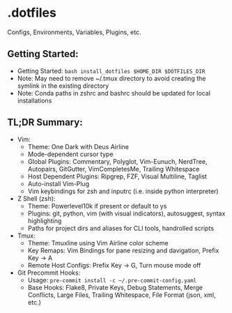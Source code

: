 # .dotfiles
Configs, Environments, Variables, Plugins, etc.

## Getting Started:
* Getting Started: `bash install_dotfiles $HOME_DIR $DOTFILES_DIR`
* Note: May need to remove ~/.tmux directory to avoid creating the symlink in the existing directory
* Note: Conda paths in zshrc and bashrc should be updated for local installations


## TL;DR Summary:

* Vim:
  * Theme: One Dark with Deus Airline
  * Mode-dependent cursor type
  * Global Plugins: Commentary, Polyglot, Vim-Eunuch, NerdTree, Autopairs, GitGutter, VimCompletesMe, Trailing Whitespace
  * Host Dependent Plugins: Ripgrep, FZF, Visual Multiline, Taglist
  * Auto-install Vim-Plug
  * Vim keybindings for zsh and inputrc (i.e. inside python interpreter)
* Z Shell (zsh):
  * Theme: Powerlevel10k if present or default to ys
  * Plugins: git, python, vim (with visual indicators), autosuggest, syntax highlighting
  * Paths for project dirs and aliases for CLI tools, handrolled scripts
* Tmux:
  * Theme: Tmuxline using Vim Airline color scheme
  * Key Remaps: Vim Bindings for pane resizing and davigation, Prefix Key -> A
  * Remote Host Configs: Prefix Key -> G, Turn mouse mode off
* Git Precommit Hooks:
  * Usage: `pre-commit install -c ~/.pre-commit-config.yaml`
  * Base Hooks: Flake8, Private Keys, Debug Statements, Merge Conflicts, Large Files, Trailing Whitespace, File Format (json, xml, etc.)
